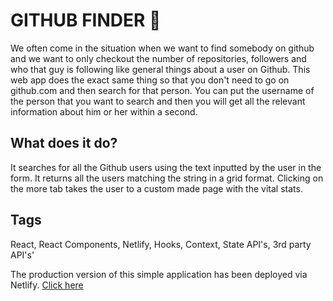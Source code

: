 # GITHUB FINDER :mag_right:

We often come in the situation when we want to find somebody on github and we want to only checkout the number of repositories, followers and who that guy is following like general things about a user on Github. This web app does the exact same thing so that you don't need to go on github.com and then search for that person. You can put the username of the person that you want to search and then you will get all the relevant information about him or her within a second.

## What does it do?

It searches for all the Github users using the text inputted by the user in the form. It returns all the users matching the string in a grid format. Clicking on the more tab takes the user to a custom made page with the vital stats.

## Tags

React, React Components, Netlify, Hooks, Context, State API's, 3rd party API's'

The production version of this simple application has been deployed via Netlify. [Click here](https://github-profile-finder05.netlify.app/)
